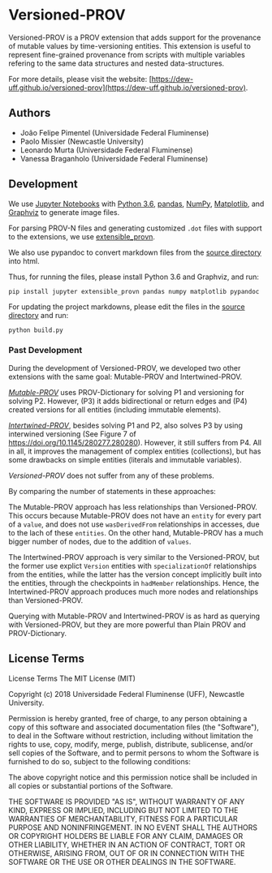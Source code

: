 # Versioned-PROV

Versioned-PROV is a PROV extension that adds support for the provenance of mutable values by time-versioning entities. This extension is useful to represent fine-grained provenance from scripts with multiple variables refering to the same data structures and nested data-structures.

For more details, please visit the website: [https://dew-uff.github.io/versioned-prov](https://dew-uff.github.io/versioned-prov).

## Authors

- João Felipe Pimentel (Universidade Federal Fluminense)
- Paolo Missier (Newcastle University)
- Leonardo Murta (Universidade Federal Fluminense)
- Vanessa Braganholo (Universidade Federal Fluminense)


## Development

We use [Jupyter Notebooks](https://github.com/dew-uff/versioned-prov/tree/master/notebooks) with [Python 3.6](https://www.python.org/), [pandas](https://pandas.pydata.org/), [NumPy](http://www.numpy.org/), [Matplotlib](https://matplotlib.org/), and [Graphviz](https://www.graphviz.org/) to generate image files.

For parsing PROV-N files and generating customized `.dot` files with support to the extensions, we use [extensible_provn](https://github.com/JoaoFelipe/extensible_provn).

We also use pypandoc to convert markdown files from the [source directory](https://github.com/dew-uff/versioned-prov/raw/master/source) into html.

Thus, for running the files, please install Python 3.6 and Graphviz, and run:
```
pip install jupyter extensible_provn pandas numpy matplotlib pypandoc
```

For updating the project markdowns, please edit the files in the [source directory](https://github.com/dew-uff/versioned-prov/raw/master/source) and run:
```
python build.py
```


### Past Development

During the development of Versioned-PROV, we developed two other extensions with the same goal: Mutable-PROV and Intertwined-PROV.

*[Mutable-PROV](https://dew-uff.github.io/versioned-prov/mutable-prov.html)* uses PROV-Dictionary for solving P1 and versioning for solving P2. However, (P3) it adds bidirectional or return edges and (P4) created versions for all entities (including immutable elements).

*[Intertwined-PROV](https://dew-uff.github.io/versioned-prov/intertwined-prov.html)*, besides solving P1 and P2, also solves P3 by using interwined versioning (See Figure 7 of https://doi.org/10.1145/280277.280280). However, it still suffers from P4. All in all, it improves the management of complex entities (collections), but has some drawbacks on simple entities (literals and immutable variables).

*Versioned-PROV* does not suffer from any of these problems.

By comparing the number of statements in these approaches:

The Mutable-PROV approach has less relationships than Versioned-PROV. This occurs because Mutable-PROV does not have an `entity` for every part of a `value`, and does not use `wasDerivedFrom` relationships in accesses, due to the lach of these `entities`. On the other hand, Mutable-PROV has a much bigger number of nodes, due to the addition of `values`.

The Intertwined-PROV approach is very similar to the Versioned-PROV, but the former use explict `Version` entities with `specializationOf` relationships from the entities, while the latter has the version concept implicitly built into the entities, through the checkpoints in `hadMember` relationships. Hence, the Intertwined-PROV approach produces much more nodes and relationships than Versioned-PROV.


Querying with Mutable-PROV and Intertwined-PROV is as hard as querying with Versioned-PROV, but they are more powerful than Plain PROV and PROV-Dictionary.


## License Terms

License Terms
The MIT License (MIT)

Copyright (c) 2018 Universidade Federal Fluminense (UFF), Newcastle University.

Permission is hereby granted, free of charge, to any person obtaining a copy of this software and associated documentation files (the "Software"), to deal in the Software without restriction, including without limitation the rights to use, copy, modify, merge, publish, distribute, sublicense, and/or sell copies of the Software, and to permit persons to whom the Software is furnished to do so, subject to the following conditions:

The above copyright notice and this permission notice shall be included in all copies or substantial portions of the Software.

THE SOFTWARE IS PROVIDED "AS IS", WITHOUT WARRANTY OF ANY KIND, EXPRESS OR IMPLIED, INCLUDING BUT NOT LIMITED TO THE WARRANTIES OF MERCHANTABILITY, FITNESS FOR A PARTICULAR PURPOSE AND NONINFRINGEMENT. IN NO EVENT SHALL THE AUTHORS OR COPYRIGHT HOLDERS BE LIABLE FOR ANY CLAIM, DAMAGES OR OTHER LIABILITY, WHETHER IN AN ACTION OF CONTRACT, TORT OR OTHERWISE, ARISING FROM, OUT OF OR IN CONNECTION WITH THE SOFTWARE OR THE USE OR OTHER DEALINGS IN THE SOFTWARE.